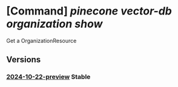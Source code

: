 # [Command] _pinecone vector-db organization show_

Get a OrganizationResource

## Versions

### [2024-10-22-preview](/Resources/mgmt-plane/L3N1YnNjcmlwdGlvbnMve30vcmVzb3VyY2Vncm91cHMve30vcHJvdmlkZXJzL3BpbmVjb25lLnZlY3RvcmRiL29yZ2FuaXphdGlvbnMve30=/2024-10-22-preview.xml) **Stable**

<!-- mgmt-plane /subscriptions/{}/resourcegroups/{}/providers/pinecone.vectordb/organizations/{} 2024-10-22-preview -->
